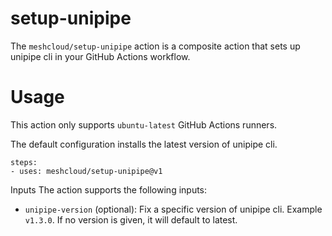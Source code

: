 # setup-unipipe

The `meshcloud/setup-unipipe` action is a composite action that sets up unipipe cli in your GitHub Actions workflow.

# Usage

This action only supports `ubuntu-latest` GitHub Actions runners.

The default configuration installs the latest version of unipipe cli.

```
steps:
- uses: meshcloud/setup-unipipe@v1
```

Inputs
The action supports the following inputs:
- `unipipe-version` (optional): Fix a specific version of unipipe cli. Example `v1.3.0`. If no version is given, it will default to latest.
